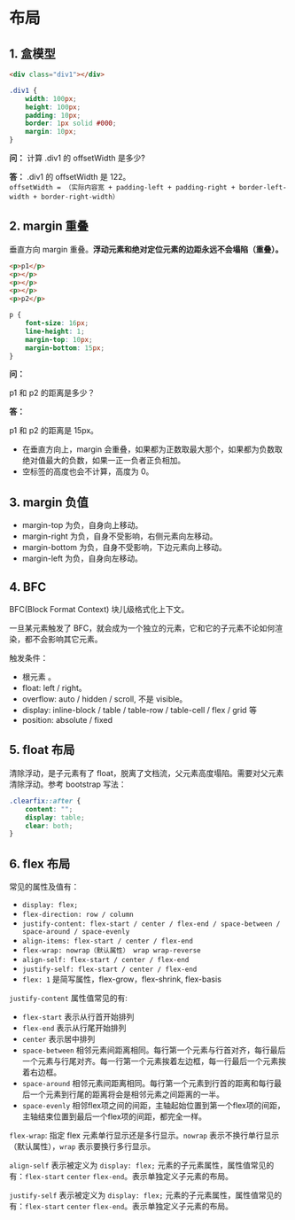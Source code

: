 # 布局

## 1. 盒模型

```html
<div class="div1"></div>
```

```css
.div1 {
    width: 100px;
    height: 100px;
    padding: 10px;
    border: 1px solid #000;
    margin: 10px;
}
```

**问：**
计算 .div1 的 offsetWidth 是多少?

**答：**
.div1 的 offsetWidth 是 122。  
`offsetWidth = （实际内容宽 + padding-left + padding-right + border-left-width + border-right-width）`

## 2. margin 重叠

垂直方向 margin 重叠。**浮动元素和绝对定位元素的边距永远不会塌陷（重叠）。**

```html
<p>p1</p>
<p></p>
<p></p>
<p></p>
<p>p2</p>
```

```css
p {
    font-size: 16px;
    line-height: 1;
    margin-top: 10px;
    margin-bottom: 15px;
}
```

**问：**

p1 和 p2 的距离是多少？

**答：**

p1 和 p2 的距离是 15px。

- 在垂直方向上，margin 会重叠，如果都为正数取最大那个，如果都为负数取绝对值最大的负数，如果一正一负者正负相加。
- 空标签的高度也会不计算，高度为 0。

## 3. margin 负值

- margin-top 为负，自身向上移动。
- margin-right 为负，自身不受影响，右侧元素向左移动。
- margin-bottom 为负，自身不受影响，下边元素向上移动。
- margin-left 为负，自身向左移动。

## 4. BFC

BFC(Block Format Context) 块儿级格式化上下文。

一旦某元素触发了 BFC，就会成为一个独立的元素，它和它的子元素不论如何渲染，都不会影响其它元素。

触发条件：

- 根元素 <html>。
- float: left / right。
- overflow: auto / hidden / scroll, 不是 visible。
- display: inline-block / table / table-row / table-cell / flex / grid 等
- position: absolute / fixed

## 5. float 布局

清除浮动，是子元素有了 float，脱离了文档流，父元素高度塌陷。需要对父元素清除浮动。参考 bootstrap 写法：

```css
.clearfix::after {
    content: "";
    display: table;
    clear: both;
}
```

## 6. flex 布局

常见的属性及值有：

- `display: flex;`
- `flex-direction: row / column`
- `justify-content: flex-start / center / flex-end / space-between / space-around / space-evenly`
- `align-items: flex-start / center / flex-end`
- `flex-wrap: nowrap（默认属性） wrap wrap-reverse`
- `align-self: flex-start / center / flex-end`
- `justify-self: flex-start / center / flex-end`
- `flex: 1` 是简写属性，flex-grow，flex-shrink, flex-basis

`justify-content` 属性值常见的有:

- `flex-start` 表示从行首开始排列
- `flex-end` 表示从行尾开始排列
- `center` 表示居中排列
- `space-between` 相邻元素间距离相同。每行第一个元素与行首对齐，每行最后一个元素与行尾对齐。每一行第一个元素挨着左边框，每一行最后一个元素挨着右边框。
- `space-around` 相邻元素间距离相同。每行第一个元素到行首的距离和每行最后一个元素到行尾的距离将会是相邻元素之间距离的一半。
- `space-evenly` 相邻flex项之间的间距，主轴起始位置到第一个flex项的间距，主轴结束位置到最后一个flex项的间距，都完全一样。

`flex-wrap`: 指定 flex 元素单行显示还是多行显示。`nowrap` 表示不换行单行显示（默认属性），`wrap` 表示要换行多行显示。

`align-self` 表示被定义为 `display: flex;` 元素的子元素属性，属性值常见的有：`flex-start` `center` `flex-end`。表示单独定义子元素的布局。

`justify-self` 表示被定义为 `display: flex;` 元素的子元素属性，属性值常见的有：`flex-start` `center` `flex-end`。表示单独定义子元素的布局。
